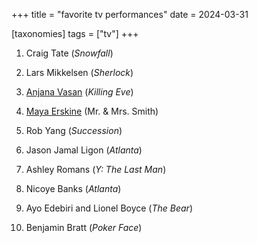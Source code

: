 +++
title = "favorite tv performances"
date = 2024-03-31

[taxonomies]
tags = ["tv"]
+++

1. Craig Tate (*Snowfall*)

1. Lars Mikkelsen (*Sherlock*)

1. [Anjana Vasan] (*Killing Eve*)

1. [Maya Erskine] (Mr. & Mrs. Smith)

1. Rob Yang (*Succession*)

1. Jason Jamal Ligon (*Atlanta*)

1. Ashley Romans (*Y: The Last Man*)

1. Nicoye Banks (*Atlanta*)

1. Ayo Edebiri and Lionel Boyce (*The Bear*)

1. Benjamin Bratt (*Poker Face*)

[Anjana Vasan]: https://en.wikipedia.org/wiki/Anjana_Vasan
[Maya Erskine]: https://en.wikipedia.org/wiki/Maya_Erskine
